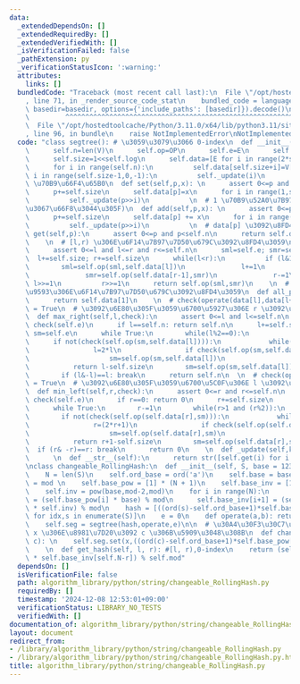 ```yaml
---
data:
  _extendedDependsOn: []
  _extendedRequiredBy: []
  _extendedVerifiedWith: []
  _isVerificationFailed: false
  _pathExtension: py
  _verificationStatusIcon: ':warning:'
  attributes:
    links: []
  bundledCode: "Traceback (most recent call last):\n  File \"/opt/hostedtoolcache/Python/3.11.0/x64/lib/python3.11/site-packages/onlinejudge_verify/documentation/build.py\"\
    , line 71, in _render_source_code_stat\n    bundled_code = language.bundle(stat.path,\
    \ basedir=basedir, options={'include_paths': [basedir]}).decode()\n          \
    \         ^^^^^^^^^^^^^^^^^^^^^^^^^^^^^^^^^^^^^^^^^^^^^^^^^^^^^^^^^^^^^^^^^^^^^^^^^^^^^^^^^\n\
    \  File \"/opt/hostedtoolcache/Python/3.11.0/x64/lib/python3.11/site-packages/onlinejudge_verify/languages/python.py\"\
    , line 96, in bundle\n    raise NotImplementedError\nNotImplementedError\n"
  code: "class segtree(): # \u3059\u3079\u3066 0-index\n  def __init__(self,V,OP,E):\n\
    \      self.n=len(V)\n      self.op=OP\n      self.e=E\n      self.log=(self.n-1).bit_length()\n\
    \      self.size=1<<self.log\n      self.data=[E for i in range(2*self.size)]\n\
    \      for i in range(self.n):\n          self.data[self.size+i]=V[i]\n      for\
    \ i in range(self.size-1,0,-1):\n          self._update(i)\n          \n  # 1\
    \ \u70B9\u66F4\u65B0\n  def set(self,p,x): \n      assert 0<=p and p<self.n\n\
    \      p+=self.size\n      self.data[p]=x\n      for i in range(1,self.log+1):\n\
    \          self._update(p>>i)\n          \n  # 1 \u70B9\u52A0\u7B97(\u81EA\u5206\
    \u3067\u66F8\u3044\u305F)\n  def add(self,p,x): \n      assert 0<=p and p<self.n\n\
    \      p+=self.size\n      self.data[p] += x\n      for i in range(1,self.log+1):\n\
    \          self._update(p>>i)\n          \n  # data[p] \u3092\u8FD4\u3059\n  def\
    \ get(self,p):\n      assert 0<=p and p<self.n\n      return self.data[p+self.size]\n\
    \    \n  # [l,r) \u306E\u6F14\u7B97\u7D50\u679C\u3092\u8FD4\u3059\n  def prod(self,l,r):\n\
    \      assert 0<=l and l<=r and r<=self.n\n      sml=self.e; smr=self.e\n    \
    \  l+=self.size; r+=self.size\n      while(l<r):\n          if (l&1):\n      \
    \        sml=self.op(sml,self.data[l])\n              l+=1\n          if (r&1):\n\
    \              smr=self.op(self.data[r-1],smr)\n              r-=1\n         \
    \ l>>=1\n          r>>=1\n      return self.op(sml,smr)\n    \n  # \u5168\u533A\
    \u9593\u306E\u6F14\u7B97\u7D50\u679C\u3092\u8FD4\u3059\n  def all_prod(self):\n\
    \      return self.data[1]\n    \n  # check(operate(data[l],data[l+1],...,data[r-1]))\
    \ = True\n  # \u3092\u6E80\u305F\u3059\u6700\u5927\u306E r \u3092\u8FD4\u3059\n\
    \  def max_right(self,l,check):\n      assert 0<=l and l<=self.n\n      assert\
    \ check(self.e)\n      if l==self.n: return self.n\n      l+=self.size\n     \
    \ sm=self.e\n      while True:\n        while(l%2==0):\n            l>>=1\n  \
    \      if not(check(self.op(sm,self.data[l]))):\n            while(l<self.size):\n\
    \                l=2*l\n                if check(self.op(sm,self.data[l])):\n\
    \                    sm=self.op(sm,self.data[l])\n                    l+=1\n \
    \           return l-self.size\n        sm=self.op(sm,self.data[l])\n        l+=1\n\
    \        if (l&-l)==l: break\n      return self.n\n  \n  # check(operate(data[l],data[l+1],...,data[r-1]))\
    \ = True\n  # \u3092\u6E80\u305F\u3059\u6700\u5C0F\u306E l \u3092\u8FD4\u3059\n\
    \  def min_left(self,r,check):\n      assert 0<=r and r<=self.n\n      assert\
    \ check(self.e)\n      if r==0: return 0\n      r+=self.size\n      sm=self.e\n\
    \      while True:\n        r-=1\n        while(r>1 and (r%2)):\n            r>>=1\n\
    \        if not(check(self.op(self.data[r],sm))):\n            while(r<self.size):\n\
    \                r=(2*r+1)\n                if check(self.op(self.data[r],sm)):\n\
    \                    sm=self.op(self.data[r],sm)\n                    r-=1\n \
    \           return r+1-self.size\n        sm=self.op(self.data[r],sm)\n      \
    \  if (r& -r)==r: break\n      return 0\n    \n  def _update(self,k):\n      self.data[k]=self.op(self.data[2*k],self.data[2*k+1])\n\
    \      \n  def __str__(self):\n      return str([self.get(i) for i in range(self.n)])\n\
    \nclass changeable_RollingHash:\n  def __init__(self, S, base = 1237, mod = (1<<61)-1):\n\
    \    N = len(S)\n    self.ord_base = ord('a')\n    self.base = base\n    self.mod\
    \ = mod \n    self.base_pow = [1] * (N + 1)\n    self.base_inv = [1] * (N + 1)\n\
    \    self.inv = pow(base,mod-2,mod)\n    for i in range(N):\n      self.base_pow[i+1]\
    \ = (self.base_pow[i] * base) % mod\n      self.base_inv[i+1] = (self.base_inv[i]\
    \ * self.inv) % mod\n    hash = [((ord(s)-self.ord_base+1)*self.base_pow[N-idx-1])%mod\
    \ for idx,s in enumerate(S)]\n    e = 0\n    def operate(a,b): return (a+b)%mod\n\
    \    self.seg = segtree(hash,operate,e)\n\n  # \u30A4\u30F3\u30C7\u30C3\u30AF\u30B9\
    \ x \u306E\u8981\u7D20\u3092 c \u306B\u5909\u3048\u308B\n  def change(self, x,\
    \ c): \n    self.seg.set(x,((ord(c)-self.ord_base+1)*self.base_pow[self.N-x-1])%self.mod)\n\
    \    \n  def get_hash(self, l, r): #[l, r),0-index\n    return (self.seg.prod(l,r)\
    \ * self.base_inv[self.N-r]) % self.mod"
  dependsOn: []
  isVerificationFile: false
  path: algorithm_library/python/string/changeable_RollingHash.py
  requiredBy: []
  timestamp: '2024-12-08 12:53:01+09:00'
  verificationStatus: LIBRARY_NO_TESTS
  verifiedWith: []
documentation_of: algorithm_library/python/string/changeable_RollingHash.py
layout: document
redirect_from:
- /library/algorithm_library/python/string/changeable_RollingHash.py
- /library/algorithm_library/python/string/changeable_RollingHash.py.html
title: algorithm_library/python/string/changeable_RollingHash.py
---
```

